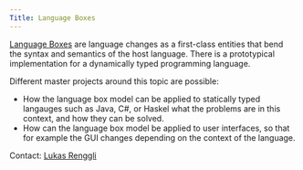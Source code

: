 ```yaml
---
Title: Language Boxes
---
```


[Language Boxes](%base_url%/research/helvetia/languageboxes) are language changes as a first-class entities that bend the syntax and semantics of the host language. There is a prototypical implementation for a dynamically typed programming language. 

Different master projects around this topic are possible:


-  How the language box model can be applied to statically typed langauges such as Java, C#, or Haskel what the problems are in this context, and how they can be solved.
-  How can the language box model be applied to user interfaces, so that for example the GUI changes depending on the context of the language.

Contact: [Lukas Renggli](%base_url%/staff/lukasrenggli)
